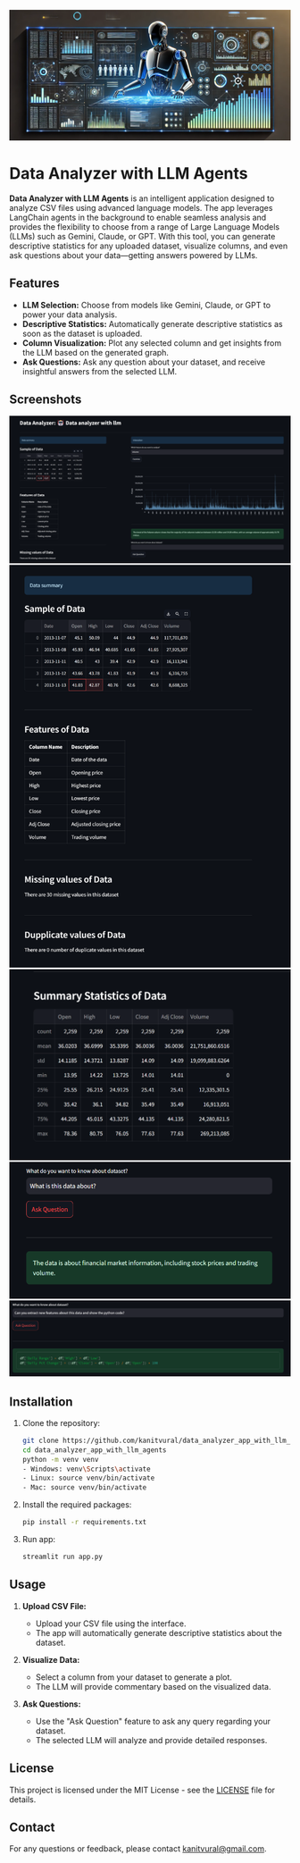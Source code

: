 
![Screenshot 1](./image/banner2.png)

# Data Analyzer with LLM Agents

**Data Analyzer with LLM Agents** is an intelligent application designed to analyze CSV files using advanced language models. The app leverages LangChain agents in the background to enable seamless analysis and provides the flexibility to choose from a range of Large Language Models (LLMs) such as Gemini, Claude, or GPT. With this tool, you can generate descriptive statistics for any uploaded dataset, visualize columns, and even ask questions about your data—getting answers powered by LLMs.

## Features

- **LLM Selection:** Choose from models like Gemini, Claude, or GPT to power your data analysis.
- **Descriptive Statistics:** Automatically generate descriptive statistics as soon as the dataset is uploaded.
- **Column Visualization:** Plot any selected column and get insights from the LLM based on the generated graph.
- **Ask Questions:** Ask any question about your dataset, and receive insightful answers from the selected LLM.

## Screenshots

![Screenshot 1](./image/ss2.png)
![Screenshot 1](./image/ss4.png)
![Screenshot 1](./image/ss5.png)
![Screenshot 1](./image/ss3.png) 
![Screenshot 1](./image/ss6.png)




## Installation

1. Clone the repository:
    ```bash
    git clone https://github.com/kanitvural/data_analyzer_app_with_llm_agents.git
    cd data_analyzer_app_with_llm_agents
    python -m venv venv
    - Windows: venv\Scripts\activate
    - Linux: source venv/bin/activate
    - Mac: source venv/bin/activate
    ```

2. Install the required packages:
    ```bash
    pip install -r requirements.txt
    ```

3. Run app:
    ```bash
    streamlit run app.py
    ```

## Usage

1. **Upload CSV File:**
    - Upload your CSV file using the interface.
    - The app will automatically generate descriptive statistics about the dataset.


2. **Visualize Data:**
    - Select a column from your dataset to generate a plot.
    - The LLM will provide commentary based on the visualized data.

3. **Ask Questions:**
    - Use the "Ask Question" feature to ask any query regarding your dataset.
    - The selected LLM will analyze and provide detailed responses.

## License

This project is licensed under the MIT License - see the [LICENSE](LICENSE) file for details.

## Contact

For any questions or feedback, please contact [kanitvural@gmail.com](mailto:kanitvural@gmail.com).


